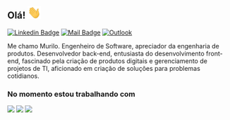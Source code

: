 <h2> Olá! <img src="https://raw.githubusercontent.com/ABSphreak/ABSphreak/master/gifs/Hi.gif" width="30px"></h2>

[![Linkedin Badge](https://img.shields.io/badge/-Murilo%20Duarte-blue?style=flat-square&logo=Linkedin&logoColor=white&link=https://www.linkedin.com/in/muriloduarteg/)](https://www.linkedin.com/in/muriloduarteg/)
[![Mail Badge](https://img.shields.io/badge/-muriloduartegoncalves@gmail.com-D44638?style=flat-square&logo=gmail&logoColor=white&link=mailto:muriloduartegoncalves@gmail.com)](mailto:muriloduartegoncalves@gmail.com)
[![Outlook](https://img.shields.io/badge/-muriloduartegoncalves@hotmail.com-0078D4?style=flat&logo=Microsoft-Outlook&logoColor=white)](mailto:muriloduartegoncalves@hotmail.com)

Me chamo Murilo. Engenheiro de Software, apreciador da engenharia de produtos. Desenvolvedor back-end, entusiasta do desenvolvimento front-end, fascinado pela criação de produtos digitais e gerenciamento de projetos de TI, aficionado em criação de soluções para problemas cotidianos. 

### No momento estou trabalhando com

<code><a><img height="50" src="https://www.vectorlogo.zone/logos/ruby-lang/ruby-lang-horizontal.svg"></a></code>
<code><a><img height="50" src="https://raw.githubusercontent.com/prplx/svg-logos/5585531d45d294869c4eaab4d7cf2e9c167710a9/svg/vue.svg"></a></code>
<code><a><img height="50" src="https://www.vectorlogo.zone/logos/docker/docker-ar21.svg"></a></code>
